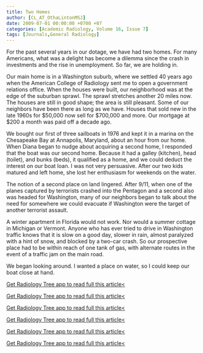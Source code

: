 ```yaml
---
title: Two Homes
author: [CL_AT_OthaLintonMSJ]
date: 2009-07-01 00:00:00 +0700 +07
categories: [Academic Radiology, Volume 16, Issue 7]
tags: [Journals,General Radiology]
---
```

For the past several years in our dotage, we have had two homes. For many Americans, what was a delight has become a dilemma since the crash in investments and the rise in unemployment. So far, we are holding in.

Our main home is in a Washington suburb, where we settled 40 years ago when the American College of Radiology sent me to open a government relations office. When the houses were built, our neighborhood was at the edge of the suburban sprawl. The sprawl stretches another 20 miles now. The houses are still in good shape; the area is still pleasant. Some of our neighbors have been there as long as we have. Houses that sold new in the late 1960s for $50,000 now sell for $700,000 and more. Our mortgage at $200 a month was paid off a decade ago.

We bought our first of three sailboats in 1976 and kept it in a marina on the Chesapeake Bay at Annapolis, Maryland, about an hour from our home. When Diana began to nudge about acquiring a second home, I responded that the boat was our second home. Because it had a galley (kitchen), head (toilet), and bunks (beds), it qualified as a home, and we could deduct the interest on our boat loan. I was not very persuasive. After our two kids matured and left home, she lost her enthusiasm for weekends on the water.

The notion of a second place on land lingered. After 9/11, when one of the planes captured by terrorists crashed into the Pentagon and a second also was headed for Washington, many of our neighbors began to talk about the need for somewhere we could evacuate if Washington were the target of another terrorist assault.

A winter apartment in Florida would not work. Nor would a summer cottage in Michigan or Vermont. Anyone who has ever tried to drive in Washington traffic knows that it is slow on a good day, slower in rain, almost paralyzed with a hint of snow, and blocked by a two-car crash. So our prospective place had to be within reach of one tank of gas, with alternate routes in the event of a traffic jam on the main road.

We began looking around. I wanted a place on water, so I could keep our boat close at hand.

[Get Radiology Tree app to read full this article<](https://clinicalpub.com/app)

[Get Radiology Tree app to read full this article<](https://clinicalpub.com/app)

[Get Radiology Tree app to read full this article<](https://clinicalpub.com/app)

[Get Radiology Tree app to read full this article<](https://clinicalpub.com/app)

[Get Radiology Tree app to read full this article<](https://clinicalpub.com/app)

[Get Radiology Tree app to read full this article<](https://clinicalpub.com/app)